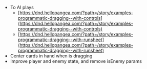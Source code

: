 - To AI plays
  - [https://dnd.hellopangea.com/?path=/story/examples-programmatic-dragging--with-controls](https://dnd.hellopangea.com/?path=/story/examples-programmatic-dragging--with-controls)
  - [https://dnd.hellopangea.com/?path=/story/examples-programmatic-dragging--with-runsheet](https://dnd.hellopangea.com/?path=/story/examples-programmatic-dragging--with-runsheet)
- Center cards in hand when is dragging
- Improve player and enemy state, and remove isEnemy params
